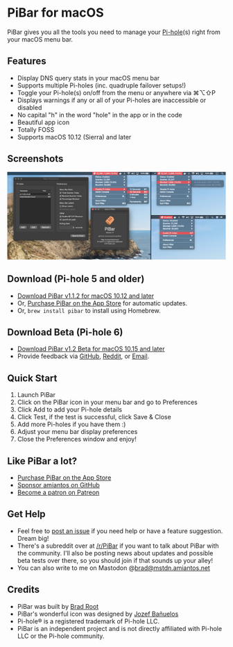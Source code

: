 # PiBar for macOS

PiBar gives you all the tools you need to manage your [Pi-hole](https://pi-hole.net)(s) right from your macOS menu bar.

## Features

- Display DNS query stats in your macOS menu bar
- Supports multiple Pi-holes (inc. quadruple failover setups!)
- Toggle your Pi-hole(s) on/off from the menu or anywhere via ⌘⌥⇧P
- Displays warnings if any or all of your Pi-holes are inaccessible or disabled
- No capital "h" in the word "hole" in the app or in the code
- Beautiful app icon
- Totally FOSS
- Supports macOS 10.12 (Sierra) and later

## Screenshots

![PiBar Screenshots](/.github/screenshots.jpg?raw=true)

## Download (Pi-hole 5 and older)

- [Download PiBar v1.1.2 for macOS 10.12 and later](https://s3.amazonaws.com/amiantos/PiBar-1.1.2.zip)
- Or, [Purchase PiBar on the App Store](https://apps.apple.com/us/app/pibar-for-pi-hole/id1514292645?ls=1) for automatic updates.
- Or, `brew install pibar` to install using Homebrew.

## Download Beta (Pi-hole 6)

- [Download PiBar v1.2 Beta for macOS 10.15 and later](https://amiantos.s3.us-east-1.amazonaws.com/PiBar-1.2-beta.zip)
- Provide feedback via [GitHub](https://github.com/amiantos/pibar/issues/56#issuecomment-2745123904), [Reddit](https://www.reddit.com/r/PiBar/comments/1jdzue6/macos_12_beta_pihole_6_support/), or [Email](mailto:bradroot@me.com?subject=PiBar%201.2%20Beta%20Feedback).

## Quick Start

1. Launch PiBar
2. Click on the PiBar icon in your menu bar and go to Preferences
3. Click Add to add your Pi-hole details
4. Click Test, if the test is successful, click Save & Close
5. Add more Pi-holes if you have them :)
6. Adjust your menu bar display preferences
7. Close the Preferences window and enjoy!

## Like PiBar a lot?

- [Purchase PiBar on the App Store](https://apps.apple.com/us/app/pibar-for-pi-hole/id1514292645?ls=1)
- [Sponsor amiantos on GitHub](https://github.com/sponsors/amiantos)
- [Become a patron on Patreon](https://www.patreon.com/amiantos)

## Get Help

- Feel free to [post an issue](https://github.com/amiantos/pibar/issues/new) if you need help or have a feature suggestion. Dream big!
- There's a subreddit over at [/r/PiBar](https://www.reddit.com/r/PiBar) if you want to talk about PiBar with the community. I'll also be posting news about updates and possible beta tests over there, so you should join if that sounds up your alley!
- You can also write to me on Mastodon @[brad@mstdn.amiantos.net](https://mstdn.amiantos.net/brad)

## Credits

- PiBar was built by [Brad Root](https://github.com/amiantos)
- PiBar's wonderful icon was designed by [Jozef Bañuelos](https://jozef.design)
- Pi-hole® is a registered trademark of Pi-hole LLC.
- PiBar is an independent project and is not directly affiliated with Pi-hole LLC or the Pi-hole community.
